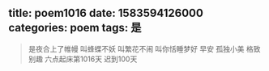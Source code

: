 title: poem1016
date: 1583594126000
categories: poem
tags: 是
---
> 是夜合上了帷幔
叫蜂蝶不妖
叫繁花不闹
叫你恬睡梦好
早安
孤独小美
格致别趣
六点起床第1016天 迟到100天